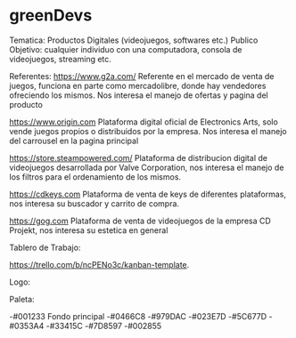 # greenDevs

Tematica: Productos Digitales (videojuegos, softwares etc.)
Publico Objetivo: cualquier individuo con una computadora, consola de videojuegos, streaming etc.

Referentes:
https://www.g2a.com/
Referente en el mercado de venta de juegos, funciona en parte como mercadolibre, donde hay vendedores ofreciendo los mismos.
Nos interesa el manejo de ofertas y pagina del producto

https://www.origin.com
Plataforma digital oficial de Electronics Arts, solo vende juegos propios o distribuidos por la empresa.
Nos interesa el manejo del carrousel en la pagina principal

https://store.steampowered.com/
Plataforma de distribucion digital de videojuegos desarrollada por Valve Corporation, nos interesa el manejo de los filtros para el ordenamiento de los mismos.

 https://cdkeys.com
 Plataforma de venta de keys de diferentes plataformas, nos interesa su buscador y carrito de compra.

 https://gog.com
Plataforma de venta de videojuegos de la empresa CD Projekt, nos interesa su estetica en general

Tablero de Trabajo:

https://trello.com/b/ncPENo3c/kanban-template.

Logo:

Paleta:

-#001233 Fondo principal
-#0466C8
-#979DAC
-#023E7D
-#5C677D
-#0353A4
-#33415C
-#7D8597
-#002855

